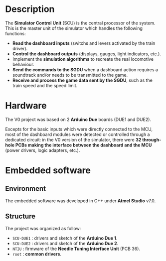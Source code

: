 # Description

The **Simulator Control Unit** (SCU) is the central processor of the system. This is the master unit of the simulator which handles the following functions:

* **Read the dashboard inputs** (switchs and levers activated by the train driver).
* **Control the dashboard outputs** (displays, gauges, light indicators, etc.).
* Implement the **simulation algorithms** to recreate the real locomotive behaviour.
* **Send the commands to the SGDU** when a dashboard action requires a soundtrack and/or needs to be transmitted to the game.
* **Receive and process the game data sent by the SGDU**, such as the train speed and the speed limit.

# Hardware

The V0 project was based on 2 **Arduino Due** boards (DUE1 and DUE2).

Excepts for the basic inputs which were directly connected to the MCU, most of the dashboard modules were detected or controlled through a dedicated circuit: in the V0 version of the simulator, there were **32 through-hole PCBs making the interface between the dashboard and the MCU** (power drivers, logic adapters, etc.).

# Embedded software

## Environment

The embedded software was developed in C++ under **Atmel Studio** v7.0.

## Structure

The project was organized as follow:

* `SCU-DUE1` : drivers and sketch of the **Arduino Due 1**.
* `SCU-DUE2` : drivers and sketch of the **Arduino Due 2**.
* `NTIU` : firmware of the **Needle Tuning Interface Unit** (PCB 36).
* `root` : **common drivers**.

